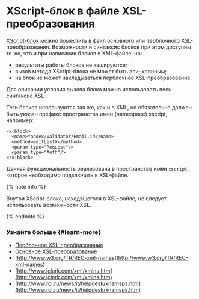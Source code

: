 # XScript-блок в файле XSL-преобразования

[XScript-блок](block-ov.md) можно поместить в файл основного или перблочного XSL-преобразования. Возможности и синтаксис блоков при этом доступны те же, что и при написании блоков в XML-файле, но: 
- результаты работы блоков не кэшируются;
- вызов метода XScript-блока не может быть асинхронным;
- на блок не может накладываться перблочное XSL-преобразование.

Для описании условия вызова блока можно использовать весь синтаксис XSL .

Теги блоков используются так же, как и в XML, но обязательно должен быть указан префикс пространства имен (namespace) xscript, например:

```
<x:block> 
  <name>Yandex/Validator/Email.id</name> 
  <method>editListX</method> 
  <param type="Request"/> 
  <param type="Auth"/> 
</x:block>
```

Данная функциональность реализована в пространстве имён `xscript`, которое необходимо подключить в XSL-файле.

{% note info %}

Внутри XScript-блока, находящегося в XSL-файле, не следует использовать возможности XSL.

{% endnote %}

### Узнайте больше {#learn-more}
* [Перблочное XSL-преобразование](../concepts/per-block-transformation-ov.md)
* [Основное XSL-преобразование](../concepts/general-transformation-ov.md)
* [http://www.w3.org/TR/REC-xml-names](http://www.w3.org/TR/REC-xml-names)
* [http://www.jclark.com/xml/xmlns.htm](http://www.jclark.com/xml/xmlns.htm)
* [http://www.rol.ru/news/it/helpdesk/xnamsps.htm](http://www.rol.ru/news/it/helpdesk/xnamsps.htm)